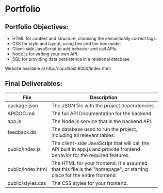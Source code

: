 # Portfolio
## Portfolio Objectives:
- HTML for content and structure, choosing the semantically correct tags.
- CSS for style and layout, using flex and the box model.
- Client-side JavaScript to add behavior and call APIs.
- Node.js for writing your own API.
- SQL for providing data persistence in a relational database.

Website available at http://localhost:8000/index.html

## Final Deliverables:
| File        | Description |
| ----------- | ----------- |
| package.json          | The JSON file with the project dependencies   |
| APIDOC.md             | The full API Documentation for the backend.   |
| app.js                | The Node.js service that is the backend API.  |
| feedback.db           | The database used to run the project, including all relevant tables. |
| public/index.js    | The client-side JavaScript that will call the API built in app.js and provide frontend behavior for the required features.  |
| public/index.html  | The HTML for your frontend. It's assumed that this file is the "homepage", or starting place for the entire frontend. |
| public/styles.css     | The CSS styles for your frontend. |
